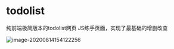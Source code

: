 # todolist
纯前端极简版本的todolist网页
JS练手页面，实现了最基础的增删改查

![image-20200814154122256](C:\Users\86157\AppData\Roaming\Typora\typora-user-images\image-20200814154122256.png)